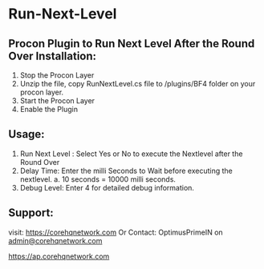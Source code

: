 # Run-Next-Level
Procon Plugin to Run Next Level After the Round Over
Installation:
-------------
1. Stop the Procon Layer
2. Unzip the file, copy RunNextLevel.cs file to /plugins/BF4 folder on your procon layer.
3. Start the Procon Layer
4. Enable the Plugin

Usage:
--------
1. Run Next Level : Select Yes or No to execute the Nextlevel after the Round Over
2. Delay Time: Enter the milli Seconds to Wait before executing the nextlevel. 
  a. 10 seconds = 10000 milli seconds. 
3. Debug Level: Enter 4 for detailed debug information.

Support:
---------
visit: https://corehqnetwork.com
Or Contact: OptimusPrimeIN on admin@corehqnetwork.com

https://ap.corehqnetwork.com
